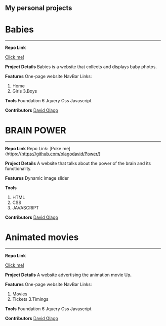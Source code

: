 ## My personal projects 


# Babies
_________________

**Repo Link**

 [Click me!](https://https://github.com/olagodavid/Babies)

**Project Details**
 Babies is a website that collects and displays baby photos. 


**Features**
One-page website
NavBar Links: 
 1. Home 
 2. Girls
 3.Boys
 

**Tools**
Foundation 6
Jquery
Css
Javascript

**Contributors**
 [David Olago](https://github.com/Olagodavid)
 
 
# BRAIN POWER
_________________

**Repo Link**
Repo Link: [Poke me] (https://https://github.com/olagodavid/Power/)

**Project Details**
A website that talks about the power of the brain and its functionality.
 

**Features**
Dynamic image slider


**Tools**
1. HTML
2. CSS
3. JAVASCRIPT

**Contributors**
[David Olago](https://github.com/Olagodavid)

# Animated movies
_________________

**Repo Link**

 [Click me!](https://github.com/olagodavid/Animated-movie)

**Project Details**
 A website advertising the animation movie Up.

**Features**
One-page website
NavBar Links: 
 1. Movies
 2. Tickets
 3.Timings
 

**Tools**
Foundation 6
Jquery
Css
Javascript

**Contributors**
 [David Olago](https://github.com/Olagodavid)

 
